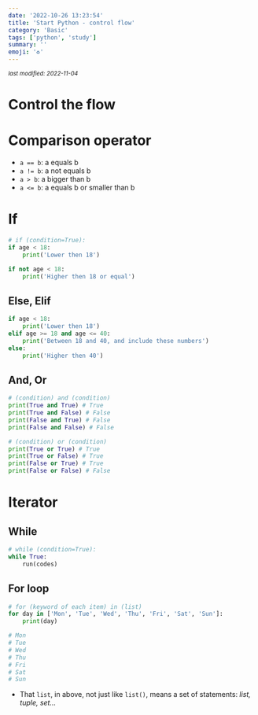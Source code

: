 ```yaml
---
date: '2022-10-26 13:23:54'
title: 'Start Python - control flow'
category: 'Basic'
tags: ['python', 'study']
summary: ''
emoji: '♻'
---
```


<small><em>last modified: 2022-11-04</em></small>

# Control the flow

# Comparison operator
- `a == b`: a equals b
- `a != b`: a not equals b
- `a > b`: a bigger than b
- `a <= b`: a equals b or smaller than b


# If
```python
# if (condition=True):
if age < 18:
	print('Lower then 18')

if not age < 18:
	print('Higher then 18 or equal')
```

## Else, Elif
```python
if age < 18:
	print('Lower then 18')
elif age >= 18 and age <= 40:
	print('Between 18 and 40, and include these numbers')
else: 
	print('Higher then 40')
```

## And, Or
```python
# (condition) and (condition)
print(True and True) # True
print(True and False) # False
print(False and True) # False
print(False and False) # False

# (condition) or (condition)
print(True or True) # True
print(True or False) # True
print(False or True) # True
print(False or False) # False
```

# Iterator

## While
```python
# while (condition=True):
while True:
	run(codes)
```

## **For** loop
```python
# for (keyword of each item) in (list)
for day in ['Mon', 'Tue', 'Wed', 'Thu', 'Fri', 'Sat', 'Sun']:
	print(day)

# Mon
# Tue
# Wed
# Thu
# Fri
# Sat
# Sun
```
- That `list`, in above, not just like `list()`, means a set of statements: _list, tuple, set..._